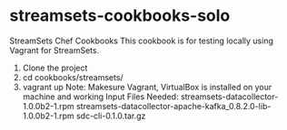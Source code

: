 # streamsets-cookbooks-solo
StreamSets Chef Cookbooks
This cookbook is for testing locally using Vagrant for StreamSets.
1) Clone the project
2) cd cookbooks/streamsets/
3) vagrant up
Note: Makesure Vagrant, VirtualBox is installed on your machine and working
Input Files Needed:
streamsets-datacollector-1.0.0b2-1.rpm
streamsets-datacollector-apache-kafka_0.8.2.0-lib-1.0.0b2-1.rpm
sdc-cli-0.1.0.tar.gz

